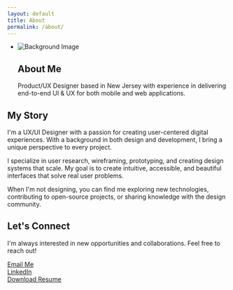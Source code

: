 ```yaml
---
layout: default
title: About
permalink: /about/
---
```


<section class="hero-slider">
    <ul class="slides">
        <li class="overlay">
            <div class="background-image-holder parallax-background">
                <img alt="Background Image" class="background-image" src="{{ '/img/new_home.jpg' | relative_url }}" />
            </div>
            <div class="container">
                <div class="row">
                    <div class="col-md-8 col-md-offset-2 col-sm-10 col-sm-offset-1 text-center">
                        <h1 class="text-white">About Me</h1>
                        <p class="text-white lead">
                            Product/UX Designer based in New Jersey with experience in delivering end-to-end UI &amp; UX for both mobile and web applications.
                        </p>
                    </div>
                </div>
            </div>
        </li>
    </ul>
</section>

<section>
    <div class="container">
        <div class="row">
            <div class="col-md-8 col-md-offset-2 col-sm-10 col-sm-offset-1 text-center">
                <h1>My Story</h1>
                <p class="lead">
                    I'm a UX/UI Designer with a passion for creating user-centered digital experiences. With a background in both design and development, I bring a unique perspective to every project.
                </p>
                <p>
                    I specialize in user research, wireframing, prototyping, and creating design systems that scale. My goal is to create intuitive, accessible, and beautiful interfaces that solve real user problems.
                </p>
                <p>
                    When I'm not designing, you can find me exploring new technologies, contributing to open-source projects, or sharing knowledge with the design community.
                </p>
            </div>
        </div>
    </div>
</section>

<section class="bg-primary">
    <div class="container">
        <div class="row">
            <div class="col-md-8 col-md-offset-2 col-sm-10 col-sm-offset-1 text-center">
                <h1 class="text-white">Let's Connect</h1>
                <p class="text-white lead">
                    I'm always interested in new opportunities and collaborations. Feel free to reach out!
                </p>
                <div class="row">
                    <div class="col-md-4">
                        <a href="mailto:{{ site.email }}" class="btn btn-white">Email Me</a>
                    </div>
                    <div class="col-md-4">
                        <a href="https://linkedin.com/in/{{ site.linkedin_username }}" target="_blank" class="btn btn-white">LinkedIn</a>
                    </div>
                    <div class="col-md-4">
                        <a href="{{ '/KIM_RESUME.pdf' | relative_url }}" target="_blank" class="btn btn-white">Download Resume</a>
                    </div>
                </div>
            </div>
        </div>
    </div>
</section> 